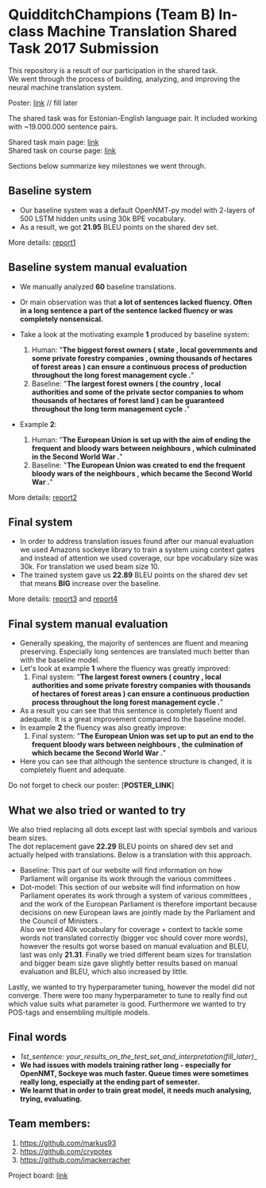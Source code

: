 # __QuidditchChampions__ (Team B) In-class Machine Translation Shared Task 2017 Submission
This repository is a result of our participation in the shared task.<br>
We went through the process of building, analyzing, and improving the neural machine translation system.

Poster: [link]() // fill later

The shared task was for Estonian-English language pair. 
It included working with ~19.000.000 sentence pairs.

Shared task main page: [link](https://github.com/mt2017-tartu-shared-task) <br>
Shared task on course page: [link](https://courses.cs.ut.ee/2017/MT/fall/Main/SharedTask)

Sections below summarize key milestones we went through.  

##  Baseline system
- Our baseline system was a default OpenNMT-py model with 2-layers of 500 LSTM hidden units using 30k BPE vocabulary.
- As a result, we got __21.95__ BLEU points on the shared dev set.



More details: [report1](https://github.com/mt2017-tartu-shared-task/nmt-system-B/blob/master/reports/milestone1.md)

## Baseline system manual evaluation
- We manually analyzed __60__ baseline translations. 
- Or main observation was that __a lot of sentences lacked fluency. Often in a long sentence a part of the sentence lacked fluency or was completely nonsensical.__
- Take a look at the motivating example __1__ produced by baseline system:
  1. Human: "__The biggest forest owners ( state , local governments and some private forestry companies , owning thousands of hectares of forest areas ) can ensure a continuous process of production throughout the long forest management cycle .__"
  2. Baseline: "__The largest forest owners ( the country , local authorities and some of the private sector companies to whom thousands of hectares of forest land ) can be guaranteed throughout the long term management cycle .__"
  
- Example __2__:
  1. Human: "__The European Union is set up with the aim of ending the frequent and bloody wars between neighbours , which culminated in the Second World War .__"
  2. Baseline: "__The European Union was created to end the frequent bloody wars of the neighbours , which became the Second World War .__"

More details: [report2](https://github.com/mt2017-tartu-shared-task/nmt-system-B/blob/master/reports/milestone2.pdf)

## Final system
- In order to address translation issues found after our manual evaluation we used Amazons sockeye library to train a system using context gates and instead of attention we used coverage, our bpe vocabulary size was 30k. For translation we used beam size 10.
- The trained system gave us __22.89__ BLEU points on the shared dev set that means __BIG__ increase over the baseline. 

More details: [report3](https://github.com/mt2017-tartu-shared-task/nmt-system-B/blob/master/reports/milestone3.pdf) and [report4](https://github.com/mt2017-tartu-shared-task/nmt-system-B/blob/master/reports/milestone4.pdf)

## Final system manual evaluation
- Generally speaking, the majority of sentences are fluent and meaning preserving. Especially long sentences are translated much better than with the baseline model. 
- Let's look at example __1__ where the fluency was greatly improved:
  1. Final system: "__The largest forest owners ( country , local authorities and some private forestry companies with thousands of hectares of forest areas ) can ensure a continuous production process throughout the long forest management cycle .__"
- As a result you can see that this sentence is completely fluent and adequate. It is a great improvement compared to the baseline model.
- In example __2__ the fluency was also greatly improve:
  1. Final system: "__The European Union was set up to put an end to the frequent bloody wars between neighbours , the culmination of which became the Second World War .__"
- Here you can see that although the sentence structure is changed, it is completely fluent and adequate.

Do not forget to check our poster: [__POSTER_LINK__]

## What we also tried or wanted to try
We also tried replacing all dots except last with special symbols and various beam sizes.<br>
The dot replacement gave __22.29__ BLEU points on shared dev set and actually helped with translations. Below is a translation with this approach.
 - Baseline: This part of our website will find information on how Parliament will organise its work through the various committees .
 - Dot-model: This section of our website will find information on how Parliament operates
its work through a system of various committees , and the work of the
European Parliament is therefore important because decisions on new
European laws are jointly made by the Parliament and the Council of
Ministers .<br>
Also we tried 40k vocabulary for coverage + context to tackle some words not translated correctly (bigger voc should cover more words), however the results got worse based on manual evaluation and BLEU, last was only __21.31__.
Finally we tried different beam sizes for translation and bigger beam size gave slightly better results based on manual evaluation and BLEU, which also increased by little.

Lastly, we wanted to try hyperparameter tuning, however the model did not converge. There were too many hyperparameter to tune to really find out which value suits what parameter is good. Furthermore we wanted to try POS-tags and ensembling multiple models.<br>


## Final words
- __1st_sentence: your_results_on_the_test_set_and_interpretation_(fill_later)__
- __We had issues with models training rather long - especially for OpenNMT, Sockeye was much faster. Queue times were sometimes really long, especially at the ending part of semester.__
- __We learnt that in order to train great model, it needs much analysing, trying, evaluating.__


## Team members:
1. https://github.com/markus93
2. https://github.com/crypotex
3. https://github.com/imackerracher

Project board: [link](https://github.com/mt2017-tartu-shared-task/nmt-system-B/projects/1)

